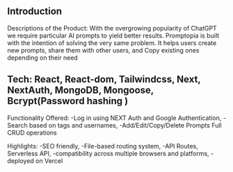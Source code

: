 

## Introduction
Descriptions of the Product: With the overgrowing popularity of ChatGPT we require particular AI prompts to yield better results. Promptopia is built with the intention of solving the very same problem. It helps users create new prompts, share them with other users, and Copy existing ones depending on their need


## Tech: React, React-dom, Tailwindcss, Next, NextAuth, MongoDB, Mongoose, Bcrypt(Password hashing )

 Functionality Offered: 
  -Log in using NEXT Auth and Google Authentication, 
  -Search based on tags and usernames, 
  -Add/Edit/Copy/Delete Prompts Full CRUD operations

Highlights: 
 -SEO friendly, 
 -File-based routing system,
 -API Routes, Serverless API, 
 -compatibility across multiple browsers and platforms, 
 -deployed on Vercel 

